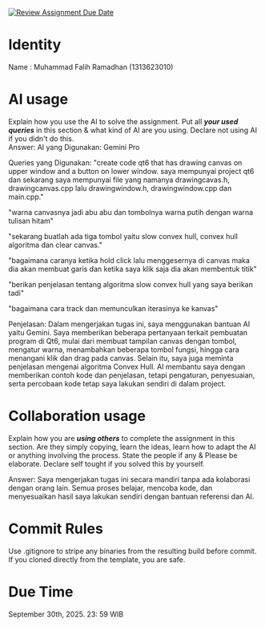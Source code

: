 [![Review Assignment Due Date](https://classroom.github.com/assets/deadline-readme-button-22041afd0340ce965d47ae6ef1cefeee28c7c493a6346c4f15d667ab976d596c.svg)](https://classroom.github.com/a/1PRAkQnI)
# Identity
Name : Muhammad Falih Ramadhan (1313623010)

# AI usage
Explain how you use the AI to solve the assignment. Put all ***your used queries*** in this section & what kind of AI are you using. Declare not using AI if you didn't do this.  
Answer: 
AI yang Digunakan: Gemini Pro

Queries yang Digunakan:
"create code qt6 that has drawing canvas on upper window and a button on lower window. saya mempunyai project qt6 dan sekarang saya mempunyai file yang namanya drawingcavas.h, drawingcanvas.cpp lalu drawingwindow.h, drawingwindow.cpp dan main.cpp."

"warna canvasnya jadi abu abu dan tombolnya warna putih dengan warna tulisan hitam"

"sekarang buatlah ada tiga tombol yaitu slow convex hull, convex hull algoritma dan clear canvas."

"bagaimana caranya ketika hold click lalu menggesernya di canvas maka dia akan membuat garis dan ketika saya klik saja dia akan membentuk titik"

"berikan penjelasan tentang algoritma slow convex hull yang saya berikan tadi"

"bagaimana cara track dan memunculkan iterasinya ke kanvas"

Penjelasan:
Dalam mengerjakan tugas ini, saya menggunakan bantuan AI yaitu Gemini. Saya memberikan beberapa pertanyaan terkait pembuatan program di Qt6, mulai dari membuat tampilan canvas dengan tombol, mengatur warna, menambahkan beberapa tombol fungsi, hingga cara menangani klik dan drag pada canvas. Selain itu, saya juga meminta penjelasan mengenai algoritma Convex Hull. AI membantu saya dengan memberikan contoh kode dan penjelasan, tetapi pengaturan, penyesuaian, serta percobaan kode tetap saya lakukan sendiri di dalam project.

 
# Collaboration usage
Explain how you are ***using others*** to complete the assignment in this section. Are they simply copying, learn the ideas, learn how to adapt the AI or anything involving the process. State the people if any & Please be elaborate. Declare self tought if you solved this by yourself. 

Answer:
Saya mengerjakan tugas ini secara mandiri tanpa ada kolaborasi dengan orang lain. Semua proses belajar, mencoba kode, dan menyesuaikan hasil saya lakukan sendiri dengan bantuan referensi dan AI.

# Commit Rules
Use .gitignore to stripe any binaries from the resulting build before commit.  If you cloned directly from the template, you are safe. 

# Due Time
September 30th, 2025. 23: 59 WIB
